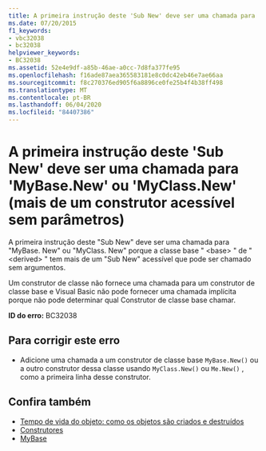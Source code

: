 ```yaml
---
title: A primeira instrução deste 'Sub New' deve ser uma chamada para 'MyBase.New' ou 'MyClass.New' (mais de um construtor acessível sem parâmetros)
ms.date: 07/20/2015
f1_keywords:
- vbc32038
- bc32038
helpviewer_keywords:
- BC32038
ms.assetid: 52e4e9df-a85b-46ae-a0cc-7d8fa377fe95
ms.openlocfilehash: f16ade87aea365583181e8c0dc42eb46e7ae66aa
ms.sourcegitcommit: f8c270376ed905f6a8896ce0fe25b4f4b38ff498
ms.translationtype: MT
ms.contentlocale: pt-BR
ms.lasthandoff: 06/04/2020
ms.locfileid: "84407386"
---
```

# <a name="first-statement-of-this-sub-new-must-be-a-call-to-mybasenew-or-myclassnew-more-than-one-accessible-constructor-without-parameters"></a>A primeira instrução deste 'Sub New' deve ser uma chamada para 'MyBase.New' ou 'MyClass.New' (mais de um construtor acessível sem parâmetros)
A primeira instrução deste "Sub New" deve ser uma chamada para "MyBase. New" ou "MyClass. New" porque a classe base " \<base> " de " \<derived> " tem mais de um "Sub New" acessível que pode ser chamado sem argumentos.  
  
 Um construtor de classe não fornece uma chamada para um construtor de classe base e Visual Basic não pode fornecer uma chamada implícita porque não pode determinar qual Construtor de classe base chamar.  
  
 **ID do erro:** BC32038  
  
## <a name="to-correct-this-error"></a>Para corrigir este erro  
  
- Adicione uma chamada a um construtor de classe base `MyBase.New()` ou a outro construtor dessa classe usando `MyClass.New()` ou `Me.New()` , como a primeira linha desse construtor.  
  
## <a name="see-also"></a>Confira também

- [Tempo de vida do objeto: como os objetos são criados e destruídos](../programming-guide/language-features/objects-and-classes/object-lifetime-how-objects-are-created-and-destroyed.md)
- [Construtores](../programming-guide/concepts/object-oriented-programming.md#constructors)
- [MyBase](../programming-guide/program-structure/me-my-mybase-and-myclass.md#mybase)
